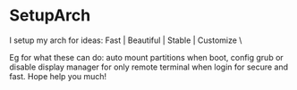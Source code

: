 # SetupArch
I setup my arch for ideas: Fast | Beautiful | Stable | Customize \

Eg for what these can do: auto mount partitions when boot, config grub or disable display manager for only remote terminal when login for secure and fast.
Hope help you much!
